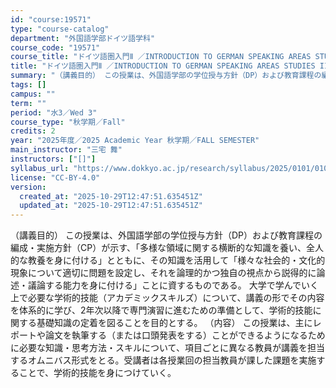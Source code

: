 ```yaml
---
id: "course:19571"
type: "course-catalog"
department: "外国語学部ドイツ語学科"
course_code: "19571"
course_title: "ドイツ語圏入門Ⅱ ／INTRODUCTION TO GERMAN SPEAKING AREAS STUDIES II"
title: "ドイツ語圏入門Ⅱ ／INTRODUCTION TO GERMAN SPEAKING AREAS STUDIES II"
summary: "（講義目的） この授業は、外国語学部の学位授与方針（DP）および教育課程の編成・実施方針（CP）が示す、「多様な領域に関する横断的な知識を養い、全人的な教養を身に付ける」とともに、その知識を活用して「様々な社会的・文化的現象について適切に問…"
tags: []
campus: ""
term: ""
period: "水3／Wed 3"
course_type: "秋学期／Fall"
credits: 2
year: "2025年度／2025 Academic Year 秋学期／FALL SEMESTER"
main_instructor: "三宅 舞"
instructors: ["[]"]
syllabus_url: "https://www.dokkyo.ac.jp/research/syllabus/2025/0101/0101_19571_ja_JP.html"
license: "CC-BY-4.0"
version:
  created_at: "2025-10-29T12:47:51.635451Z"
  updated_at: "2025-10-29T12:47:51.635451Z"
---
```

（講義目的） この授業は、外国語学部の学位授与方針（DP）および教育課程の編成・実施方針（CP）が示す、「多様な領域に関する横断的な知識を養い、全人的な教養を身に付ける」とともに、その知識を活用して「様々な社会的・文化的現象について適切に問題を設定し、それを論理的かつ独自の視点から説得的に論述・議論する能力を身に付ける」ことに資するものである。 大学で学んでいく上で必要な学術的技能（アカデミックスキルズ）について、講義の形でその内容を体系的に学び、2年次以降で専門演習に進むための準備として、学術的技能に関する基礎知識の定着を図ることを目的とする。 （内容） この授業は、主にレポートや論文を執筆する（または口頭発表をする）ことができるようになるために必要な知識・思考方法・スキルについて、項目ごとに異なる教員が講義を担当するオムニバス形式をとる。受講者は各授業回の担当教員が課した課題を実施することで、学術的技能を身につけていく。
